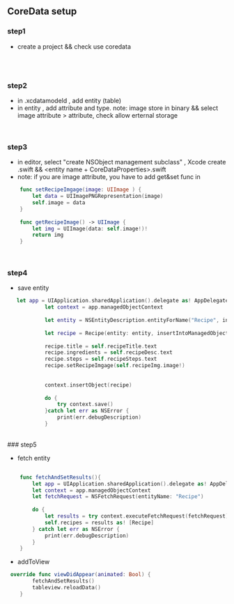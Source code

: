 
<br><br>

## CoreData setup

### step1 

* create a project && check use coredata


<br><br>


### step2

* in <projectname>.xcdatamodeld , add entity (table)
* in entity , add attribute and type. note: image store in binary && select image attribute > attribute, check allow erternal storage

<br>




### step3

* in editor, select "create NSObject management subclass" ,  Xcode create <entity name>.swift  && <entity name + CoreDataProperties>.swift
* note: if you are  image attribute, you have to add get&set func in <entity name>

```swift
    func setRecipeImgage(image: UIImage ) {
        let data = UIImagePNGRepresentation(image)
        self.image = data
    }
    
    func getRecipeImage() -> UIImage {
        let img = UIImage(data: self.image!)!
        return img
    }

```


<br>

### step4

* save entity 

```swift
   let app = UIApplication.sharedApplication().delegate as! AppDelegate
            let context = app.managedObjectContext
            
            let entity = NSEntityDescription.entityForName("Recipe", inManagedObjectContext: context)!
            
            let recipe = Recipe(entity: entity, insertIntoManagedObjectContext: context)
            
            recipe.title = self.recipeTitle.text
            recipe.ingredients = self.recipeDesc.text
            recipe.steps = self.recipeSteps.text
            recipe.setRecipeImgage(self.recipeImg.image!)
            
        
            context.insertObject(recipe)
            
            do {
                try context.save()
            }catch let err as NSError {
                print(err.debugDescription)
            }
```

<br>
### step5

* fetch entity 

```swift
    
    func fetchAndSetResults(){
        let app = UIApplication.sharedApplication().delegate as! AppDelegate
        let context = app.managedObjectContext
        let fetchRequest = NSFetchRequest(entityName: "Recipe")
        
        do {
            let results = try context.executeFetchRequest(fetchRequest)
            self.recipes = results as! [Recipe]
        } catch let err as NSError {
            print(err.debugDescription)
        }
    }
```

* addToView 

```swift
 override func viewDidAppear(animated: Bool) {
        fetchAndSetResults()
        tableview.reloadData()
    }
```




